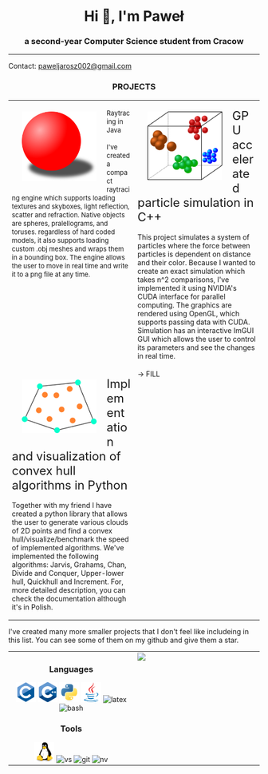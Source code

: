 <h1 align="center">Hi 👋, I'm Paweł</h1>
<h3 align="center"> a second-year Computer Science student from Cracow</h3>

---

Contact: paweljarosz002@gmail.com


<h3 align="center"> PROJECTS </h3>
<table>
<tr>
<td valign="top" width="50%">
  <a href="https://github.com/pawel002/Raytracing">
    <img src="https://github.com/pawel002/pawel002/blob/main/assets/g7734.png?raw=true" width=150/ style="float:left; padding: 20px;" >
  </a>
<p>
 <font size="2"> Raytracing in Java <br/>
   <br/>
I've created a compact raytracing engine which supports loading textures and skyboxes, light reflection, scatter and refraction. Native objects are spheres, pralellograms, and toruses. regardless of hard coded models, it also supports loading custom .obj meshes and wraps them in a bounding box. The engine allows the user to move in real time and write it to a png file at any time.
</p>
</td>
<td valign="top" width="50%">
  <a href="https://github.com/pawel002/ParticleSystem">
    <img src="https://github.com/pawel002/pawel002/blob/main/assets/g9648.png?raw=true" width=150/  style="float:left; padding: 20px;">
  </a>
<p>
  <font size="5px"> GPU accelerated particle simulation in C++ </font> <br/> <br/>
This project simulates a system of particles where the force between particles is dependent on distance and their color. Because I wanted to create an exact simulation which takes n^2 comparisons, I've implemented it using NVIDIA's CUDA interface for parallel computing. The graphics are rendered using OpenGL, which supports passing data with CUDA. Simulation has an interactive ImGUI GUI which allows the user to control its parameters and see the changes in real time.
</p>
</td>
</tr>
<tr>
<td valign="top" width="50%">
  <a href="https://github.com/pawel002/Convex-Hull">
    <img src="https://github.com/pawel002/pawel002/blob/main/assets/g7962.png?raw=true" width=150/ style="float:left; padding: 20px;">
  </a>
<p>
    <font size="5px"> Implementation and visualization of convex hull algorithms in Python </font> <br/> <br/>
Together with my friend I have created a python library that allows the user to generate various clouds of 2D points and find a convex hull/visualize/benchmark the speed of implemented algorithms. We've implemented the following algorithms: Jarvis, Grahams, Chan, Divide and Conquer, Upper-lower hull, Quickhull and Increment. For, more detailed description, you can check the documentation although it's in Polish.
</p>
</td>
<td valign="top" width="50%">
-> FILL
</td>
</tr>
</table>

I've created many more smaller projects that I don't feel like includeing in this list. You can see some of them on my github and give them a star.

<table>
<tr>
<td valign="top" width="50%">
<h3 align="center"> Languages </h3>

<div align="center">
<img src="https://raw.githubusercontent.com/devicons/devicon/master/icons/c/c-original.svg" alt="c" width="40" height="40"/> 
<img src="https://raw.githubusercontent.com/devicons/devicon/master/icons/cplusplus/cplusplus-original.svg" alt="cplusplus" width="40" height="40"/>
<img src="https://raw.githubusercontent.com/devicons/devicon/master/icons/python/python-original.svg" alt="python" width="40" height="40"/>
<img src="https://raw.githubusercontent.com/devicons/devicon/master/icons/java/java-original.svg" alt="java" width="40" height="40"/>
<img src="https://upload.wikimedia.org/wikipedia/commons/9/92/LaTeX_logo.svg" alt="latex" width="96" height="40"/>
<img src="https://www.vectorlogo.zone/logos/gnu_bash/gnu_bash-icon.svg" alt="bash" width="40" height="40"/>
</div>

<h3 align="center"> Tools </h3>
  <div align="center">
<img src="https://raw.githubusercontent.com/devicons/devicon/master/icons/linux/linux-original.svg" alt="linux" width="40" height="40"/> 
<img src="https://upload.wikimedia.org/wikipedia/commons/2/2c/Visual_Studio_Icon_2022.svg" alt="vs" width="40" height="40"/>
<img src="https://upload.wikimedia.org/wikipedia/commons/9/91/Octicons-mark-github.svg" alt="git" width="40" height="40"/>
<img src="https://upload.wikimedia.org/wikipedia/commons/3/3a/Neovim-mark.svg" alt="nv" width="40" height="40"/>
  </div>
</td>
  <td valign="top" width="50%">
    <img src="https://github-readme-stats.vercel.app/api/top-langs/?username=pawel002&hide=css,plpgsql&layout=compact&theme=radical" width="500" />
  </td>
</tr>
</table>
